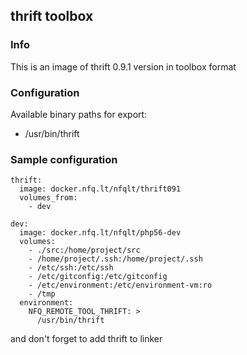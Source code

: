 ## thrift toolbox

### Info
This is an image of thrift 0.9.1 version in toolbox format


### Configuration
Available binary paths for export:

- /usr/bin/thrift


### Sample configuration
```
thrift:
  image: docker.nfq.lt/nfqlt/thrift091
  volumes_from:
    - dev

dev:
  image: docker.nfq.lt/nfqlt/php56-dev
  volumes:
    - ./src:/home/project/src
    - /home/project/.ssh:/home/project/.ssh
    - /etc/ssh:/etc/ssh
    - /etc/gitconfig:/etc/gitconfig
    - /etc/environment:/etc/environment-vm:ro
    - /tmp
  environment:
    NFQ_REMOTE_TOOL_THRIFT: >
      /usr/bin/thrift
```

and don't forget to add thrift to linker

